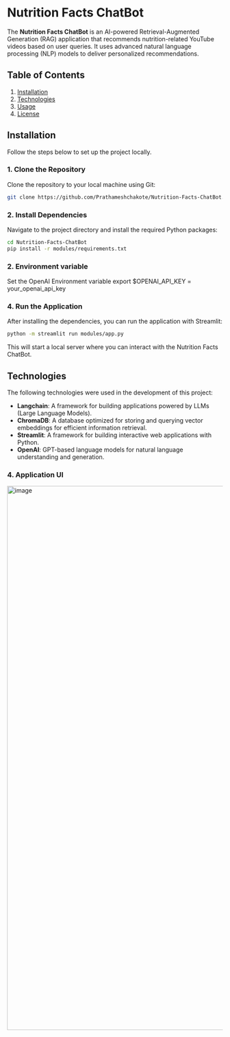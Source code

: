 


# Nutrition Facts ChatBot

The **Nutrition Facts ChatBot** is an AI-powered Retrieval-Augmented Generation (RAG) application that recommends nutrition-related YouTube videos based on user queries. It uses advanced natural language processing (NLP) models to deliver personalized recommendations.

## Table of Contents

1. [Installation](#installation)
2. [Technologies](#technologies)
3. [Usage](#usage)
4. [License](#license)

## Installation

Follow the steps below to set up the project locally.

### 1. Clone the Repository

Clone the repository to your local machine using Git:

```bash
git clone https://github.com/Prathameshchakote/Nutrition-Facts-ChatBot.git
```

### 2. Install Dependencies

Navigate to the project directory and install the required Python packages:

```bash
cd Nutrition-Facts-ChatBot
pip install -r modules/requirements.txt
```
### 2. Environment variable

Set the OpenAI Environment variable
export $OPENAI_API_KEY = your_openai_api_key

### 4. Run the Application

After installing the dependencies, you can run the application with Streamlit:

```bash
python -m streamlit run modules/app.py
```

This will start a local server where you can interact with the Nutrition Facts ChatBot.

## Technologies

The following technologies were used in the development of this project:

- **Langchain**: A framework for building applications powered by LLMs (Large Language Models).
- **ChromaDB**: A database optimized for storing and querying vector embeddings for efficient information retrieval.
- **Streamlit**: A framework for building interactive web applications with Python.
- **OpenAI**: GPT-based language models for natural language understanding and generation.


### 4. Application UI

  <img width="1267" alt="image" src="https://github.com/user-attachments/assets/fc19c522-fd82-4111-8fb8-415533b0de6d">


